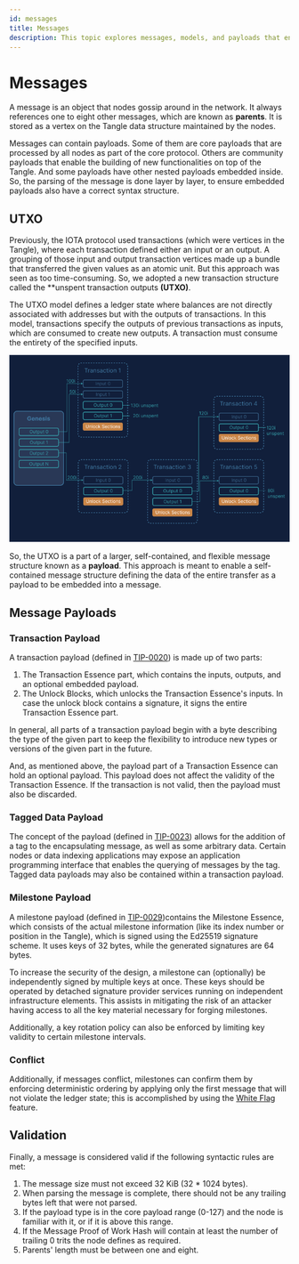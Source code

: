 ```yaml
---
id: messages
title: Messages
description: This topic explores messages, models, and payloads that encompass the transfer of data within the Tangle.
---
```


# Messages

A message is an object that nodes gossip around in the network. It always references one to eight other messages, which are known as **parents**. It is stored as a vertex on the Tangle data structure maintained by the nodes.

Messages can contain payloads. Some of them are core payloads that are processed by all nodes as part of the core protocol. Others are community payloads that enable the building of new functionalities on top of the Tangle. And some payloads have other nested payloads embedded inside. So, the parsing of the message is done layer by layer, to ensure embedded payloads also have a correct syntax structure.

## UTXO

Previously, the IOTA protocol used transactions (which were vertices in the Tangle), where each transaction defined either an input or an output. A grouping of those input and output transaction vertices made up a bundle that transferred the given values as an atomic unit. But this approach was seen as too time-consuming. So, we adopted a new transaction structure called the **unspent transaction outputs **(UTXO)**.

The UTXO model defines a ledger state where balances are not directly associated with addresses but with the outputs of transactions. In this model, transactions specify the outputs of previous transactions as inputs, which are consumed to create new outputs. A transaction must consume the entirety of the specified inputs.

![utxo-model](/img/learn/about-iota/utxo.png)

So, the UTXO is a part of a larger, self-contained, and flexible message structure known as a **payload**. This approach is meant to enable a self-contained message structure defining the data of the entire transfer as a payload to be embedded into a message.

## Message Payloads

### Transaction Payload

A transaction payload (defined in [TIP-0020](https://github.com/lzpap/tips/blob/tx-updates/tips/TIP-0020/tip-0020.md)) is made up of two parts:

1. The Transaction Essence part, which contains the inputs, outputs, and an optional embedded payload.
2. The Unlock Blocks, which unlocks the Transaction Essence's inputs. In case the unlock block contains a signature, it signs the entire Transaction Essence part.

In general, all parts of a transaction payload begin with a byte describing the type of the given part to keep the flexibility to introduce new types or versions of the given part in the future.

And, as mentioned above, the payload part of a Transaction Essence can hold an optional payload. This payload does not affect the validity of the Transaction Essence. If the transaction is not valid, then the payload must also be discarded.

### Tagged Data Payload

The concept of the payload (defined in [TIP-0023](https://github.com/Wollac/protocol-rfcs/blob/tagged-data/tips/TIP-0023/tip-0023.md)) allows for the addition of a tag to the encapsulating message, as well as some arbitrary data. Certain nodes or data indexing applications may expose an application programming interface that enables the querying of messages by the tag. Tagged data payloads may also be contained within a transaction payload.

### Milestone Payload

A milestone payload (defined in [TIP-0029](https://github.com/iotaledger/tips/blob/milestone-with-signature-blocks/tips/TIP-0029/tip-0029.md))contains the Milestone Essence, which consists of the actual milestone information (like its index number or position in the Tangle), which is signed using the Ed25519 signature scheme. It uses keys of 32 bytes, while the generated signatures are 64 bytes.

To increase the security of the design, a milestone can (optionally) be independently signed by multiple keys at once. These keys should be operated by detached signature provider services running on independent infrastructure elements. This assists in mitigating the risk of an attacker having access to all the key material necessary for forging milestones.

Additionally, a key rotation policy can also be enforced by limiting key validity to certain milestone intervals.

### Conflict

Additionally, if messages conflict, milestones can confirm them by enforcing deterministic ordering by applying only the first message that will not violate the ledger state; this is accomplished by using the [White Flag](https://govern.iota.org/t/conflict-white-flag-mitigate-conflict-spamming-by-ignoring-conflicts/233) feature.

## Validation

Finally, a message is considered valid if the following syntactic rules are met:

1. The message size must not exceed 32 KiB (32 \* 1024 bytes).
2. When parsing the message is complete, there should not be any trailing bytes left that were not parsed.
3. If the payload type is in the core payload range (0-127) and the node is familiar with it, or if it is above this range.
4. If the Message Proof of Work Hash will contain at least the number of trailing 0 trits the node defines as required.
5. Parents' length must be between one and eight.
